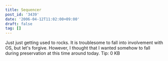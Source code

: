 ```yaml
---
title: Sequencer
post_id: '3439'
date: '2006-04-12T11:02:00+09:00'
draft: false
tag: []
---
```


Just just getting used to rocks. It is troublesome to fall into involvement with OS, but let's forgive. However, I thought that I wanted somehow to fall during preservation at this time around today. Tip: 0 KB